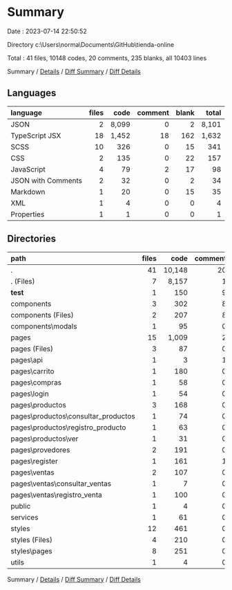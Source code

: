 # Summary

Date : 2023-07-14 22:50:52

Directory c:\\Users\\norma\\Documents\\GitHub\\tienda-online

Total : 41 files,  10148 codes, 20 comments, 235 blanks, all 10403 lines

Summary / [Details](details.md) / [Diff Summary](diff.md) / [Diff Details](diff-details.md)

## Languages
| language | files | code | comment | blank | total |
| :--- | ---: | ---: | ---: | ---: | ---: |
| JSON | 2 | 8,099 | 0 | 2 | 8,101 |
| TypeScript JSX | 18 | 1,452 | 18 | 162 | 1,632 |
| SCSS | 10 | 326 | 0 | 15 | 341 |
| CSS | 2 | 135 | 0 | 22 | 157 |
| JavaScript | 4 | 79 | 2 | 17 | 98 |
| JSON with Comments | 2 | 32 | 0 | 2 | 34 |
| Markdown | 1 | 20 | 0 | 15 | 35 |
| XML | 1 | 4 | 0 | 0 | 4 |
| Properties | 1 | 1 | 0 | 0 | 1 |

## Directories
| path | files | code | comment | blank | total |
| :--- | ---: | ---: | ---: | ---: | ---: |
| . | 41 | 10,148 | 20 | 235 | 10,403 |
| . (Files) | 7 | 8,157 | 1 | 21 | 8,179 |
| __test__ | 1 | 150 | 9 | 10 | 169 |
| components | 3 | 302 | 8 | 36 | 346 |
| components (Files) | 2 | 207 | 8 | 20 | 235 |
| components\\modals | 1 | 95 | 0 | 16 | 111 |
| pages | 15 | 1,009 | 2 | 117 | 1,128 |
| pages (Files) | 3 | 87 | 0 | 15 | 102 |
| pages\\api | 1 | 3 | 1 | 2 | 6 |
| pages\\carrito | 1 | 180 | 0 | 17 | 197 |
| pages\\compras | 1 | 58 | 0 | 4 | 62 |
| pages\\login | 1 | 54 | 0 | 5 | 59 |
| pages\\productos | 3 | 168 | 0 | 26 | 194 |
| pages\\productos\\consultar_productos | 1 | 74 | 0 | 12 | 86 |
| pages\\productos\\registro_producto | 1 | 63 | 0 | 8 | 71 |
| pages\\productos\\ver | 1 | 31 | 0 | 6 | 37 |
| pages\\provedores | 2 | 191 | 0 | 22 | 213 |
| pages\\register | 1 | 161 | 1 | 15 | 177 |
| pages\\ventas | 2 | 107 | 0 | 11 | 118 |
| pages\\ventas\\consultar_ventas | 1 | 7 | 0 | 2 | 9 |
| pages\\ventas\\registro_venta | 1 | 100 | 0 | 9 | 109 |
| public | 1 | 4 | 0 | 0 | 4 |
| services | 1 | 61 | 0 | 14 | 75 |
| styles | 12 | 461 | 0 | 37 | 498 |
| styles (Files) | 4 | 210 | 0 | 23 | 233 |
| styles\\pages | 8 | 251 | 0 | 14 | 265 |
| utils | 1 | 4 | 0 | 0 | 4 |

Summary / [Details](details.md) / [Diff Summary](diff.md) / [Diff Details](diff-details.md)